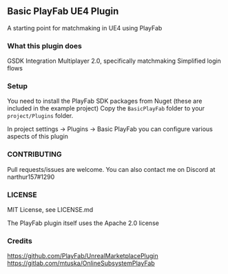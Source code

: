 ## Basic PlayFab UE4 Plugin

A starting point for matchmaking in UE4 using PlayFab

### What this plugin does

GSDK Integration
Multiplayer 2.0, specifically matchmaking
Simplified login flows

### Setup

You need to install the PlayFab SDK packages from Nuget (these are included in the example project)
Copy the `BasicPlayFab` folder to your `project/Plugins` folder.

In project settings -> Plugins -> Basic PlayFab you can configure various aspects of this plugin

### CONTRIBUTING
Pull requests/issues are welcome. You can also contact me on Discord at narthur157#1290

### LICENSE
MIT License, see LICENSE.md

The PlayFab plugin itself uses the Apache 2.0 license

### Credits
https://github.com/PlayFab/UnrealMarketplacePlugin
https://gitlab.com/mtuska/OnlineSubsystemPlayFab
